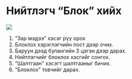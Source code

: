 # Нийтлэгч “Блок” хийх

![](<../img/Хэрэглэгч блок хийх.gif>)

1. “Зар мэдээ” хэсэг рүү орох
2. Блоклох хэрэглэгчийн пост дээр очих.
3. Баруун дээд булангийн 3 цэгэн дээр дарах.
4. Нийтлэгчийг блоклох хэсгийг сонгох.
5. “Шалтгаан” хэсэгт шалтгааныг бичих.
6. “Блоклох” товчийг дарах.
